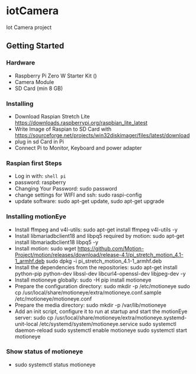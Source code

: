 # iotCamera
Iot Camera project

## Getting Started

###  Hardware

- Raspberry Pi Zero W Starter Kit ()
- Camera Module
- SD Card (min 8 GB)

### Installing 
- Download Raspian Stretch Lite https://downloads.raspberrypi.org/raspbian_lite_latest
- Write Image of Raspian to SD Card with https://sourceforge.net/projects/win32diskimager/files/latest/download
- plug in sd Card in Pi
- Connect Pi to Monitor, Keyboard and power adapter

### Raspian first Steps

- Log in with: ```shell pi ``` 
- password: raspberry
- Changing Your Password: sudo password
- change settings for WIFI and ssh: sudo raspi-config
- update software: sudo apt-get update, sudo apt-get upgrade

### Installing motionEye

- Install ffmpeg and v4l-utils: sudo apt-get install ffmpeg v4l-utils -y
- Install libmariadbclient18 and libpq5 required by motion: sudo apt-get install libmariadbclient18 libpq5 -y
- Install motion: sudo wget https://github.com/Motion-Project/motion/releases/download/release-4.1/pi_stretch_motion_4.1-1_armhf.deb
                  sudo dpkg -i pi_stretch_motion_4.1-1_armhf.deb
- Install the dependencies from the repositories: sudo apt-get install python-pip python-dev libssl-dev libcurl4-openssl-dev libjpeg-dev   -y
- Install motioneye globally: sudo -H pip install motioneye
- Prepare the configuration directory:  sudo mkdir -p /etc/motioneye
                                        sudo cp /usr/local/share/motioneye/extra/motioneye.conf.sample /etc/motioneye/motioneye.conf
- Prepare the media directory: sudo mkdir -p /var/lib/motioneye
- Add an init script, configure it to run at startup and start the motionEye server:
  sudo cp /usr/local/share/motioneye/extra/motioneye.systemd-unit-local /etc/systemd/system/motioneye.service
  sudo systemctl daemon-reload
  sudo systemctl enable motioneye
  sudo systemctl start motioneye
  
### Show status of motioneye

- sudo systemctl status motioneye
  

